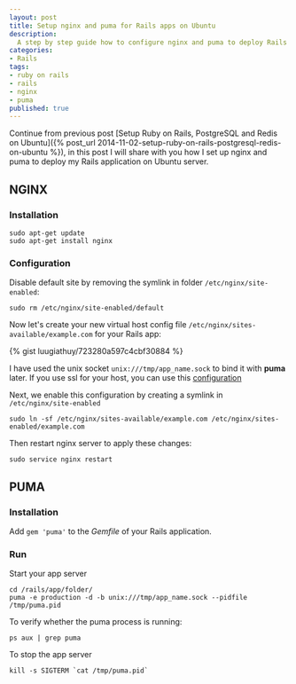 ```yaml
---
layout: post
title: Setup nginx and puma for Rails apps on Ubuntu
description:
  A step by step guide how to configure nginx and puma to deploy Rails application on Ubuntu server.
categories:
- Rails
tags:
- ruby on rails
- rails
- nginx
- puma
published: true
---
```


Continue from previous post [Setup Ruby on Rails, PostgreSQL and Redis on Ubuntu]({% post_url 2014-11-02-setup-ruby-on-rails-postgresql-redis-on-ubuntu %}), in this post I will share with you how I set up nginx and puma to deploy my Rails application on Ubuntu server.

## NGINX

### Installation

    sudo apt-get update
    sudo apt-get install nginx

### Configuration

Disable default site by removing the symlink in folder `/etc/nginx/site-enabled`:

    sudo rm /etc/nginx/site-enabled/default

Now let's create your new virtual host config file `/etc/nginx/sites-available/example.com` for your Rails app:

{% gist luugiathuy/723280a597c4cbf30884 %}

I have used the unix socket `unix:///tmp/app_name.sock` to bind it with **puma** later. If you use ssl for your host, you can use this [configuration](https://gist.github.com/luugiathuy/9054e96f2eb6d9773dbc)

Next, we enable this configuration by creating a symlink in `/etc/nginx/site-enabled`

    sudo ln -sf /etc/nginx/sites-available/example.com /etc/nginx/sites-enabled/example.com

Then restart nginx server to apply these changes:

    sudo service nginx restart

## PUMA

### Installation

Add `gem 'puma'` to the *Gemfile* of your Rails application.

### Run

Start your app server

    cd /rails/app/folder/
    puma -e production -d -b unix:///tmp/app_name.sock --pidfile /tmp/puma.pid

To verify whether the puma process is running:

    ps aux | grep puma

To stop the app server

    kill -s SIGTERM `cat /tmp/puma.pid`

